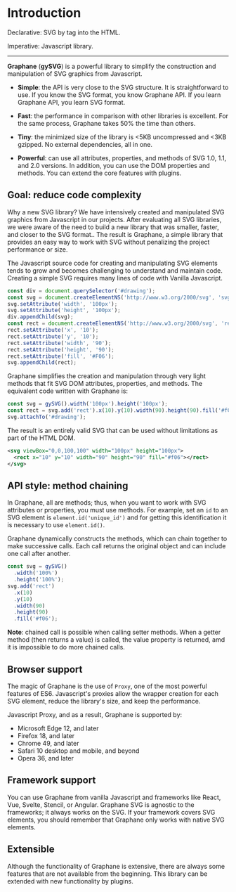 # Introduction

Declarative: SVG by tag into the HTML.

Imperative: Javascript library.


----

**Graphane** (**gySVG**) is a powerful library to simplify the construction and manipulation of SVG graphics from 
Javascript.

- **Simple**: the API is very close to the SVG structure. It is straightforward to use. If you know the SVG format, you 
know Graphane API. If you learn Graphane API, you learn SVG format.

- **Fast**: the performance in comparison with other libraries is excellent. For the same process, Graphane takes 50% 
the time than others.
  
- **Tiny**: the minimized size of the library is <5KB uncompressed and <3KB gzipped. No external dependencies, all in 
one.

- **Powerful**: can use all attributes, properties, and methods of SVG 1.0, 1.1, and 2.0 versions. In addition, you can 
use the DOM properties and methods. You can extend the core features with plugins.


## Goal: reduce code complexity

Why a new SVG library? We have intensively created and manipulated SVG graphics from Javascript in our projects. 
After evaluating all SVG libraries, we were aware of the need to build a new library that was smaller, faster, and 
closer to the SVG format.. The result is Graphane, a simple library that provides an easy way to work with SVG 
without penalizing the project performance or size.

The Javascript source code for creating and manipulating SVG elements tends to grow and becomes
challenging to understand and maintain code. Creating a simple SVG requires many lines of code 
with Vanilla Javascript.

```js
const div = document.querySelector('#drawing');
const svg = document.createElementNS('http://www.w3.org/2000/svg', 'svg');
svg.setAttribute('width', '100px');
svg.setAttribute('height', '100px');
div.appendChild(svg);
const rect = document.createElementNS('http://www.w3.org/2000/svg', 'rect');
rect.setAttribute('x', '10');
rect.setAttribute('y', '10');
rect.setAttribute('width', '90');
rect.setAttribute('height', '90');
rect.setAttribute('fill', '#F06');
svg.appendChild(rect);
```

Graphane simplifies the creation and manipulation through very light methods that fit SVG
DOM attributes, properties, and methods. The equivalent code written with Graphane is:

```js
const svg = gySVG().width('100px').height('100px');
const rect = svg.add('rect').x(10).y(10).width(90).height(90).fill('#f06');
svg.attachTo('#drawing');
```

The result is an entirely valid SVG that can be used without limitations as part of the HTML DOM.

```xml
<svg viewBox="0,0,100,100" width="100px" height="100px">
  <rect x="10" y="10" width="90" height="90" fill="#f06"></rect>
</svg>
```

## API style: method chaining

In Graphane, all are methods; thus, when you want to work with SVG attributes or properties, you
must use methods. For example, set an `id` to an SVG element is `element.id('unique_id')` and
for getting this identification it is necessary to use `element.id()`.

Graphane dynamically constructs the methods, which can chain together to make successive calls. Each call returns 
the original object and can include one call after another.

```js
const svg = gySVG()
  .width('100%')
  .height('100%');
svg.add('rect')
  .x(10)
  .y(10)
  .width(90)
  .height(90)
  .fill('#f06');
```

**Note**: chained call is possible when calling setter methods. When a getter method (then 
returns a value) is called, the value property is returned, amd it is impossible to do more chained
calls.


## Browser support

The magic of Graphane is the use of `Proxy`, one of the most powerful features of ES6. Javascript's proxies allow 
the wrapper creation for each SVG element, reduce the library's size, and keep the performance.

Javascript Proxy, and as a result, Graphane is supported by:
 
- Microsoft Edge 12, and later
- Firefox 18, and later
- Chrome 49, and later
- Safari 10 desktop and mobile, and beyond
- Opera 36, and later

## Framework support

You can use Graphane from vanilla Javascript and frameworks like React, Vue, Svelte, Stencil, or Angular. Graphane 
SVG is agnostic to the frameworks; it always works on the SVG. If your framework covers SVG elements, you 
should remember that Graphane only works with native SVG elements.


## Extensible

Although the functionality of Graphane is extensive, there are always some features that are not 
available from the beginning. This library can be extended with new functionality by plugins.  
